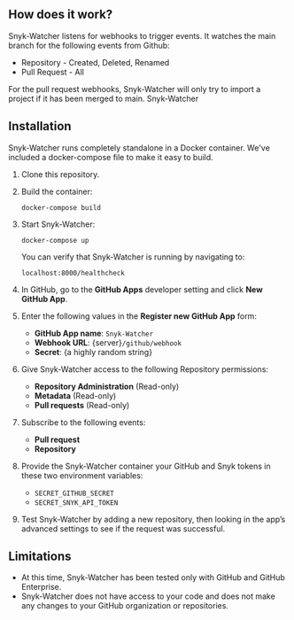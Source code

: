## How does it work?

Snyk-Watcher listens for webhooks to trigger events. It watches the main branch for the following events from Github:

* Repository - Created, Deleted, Renamed
* Pull Request - All

For the pull request webhooks, Snyk-Watcher will only try to import a project if it has been merged to main. Snyk-Watcher

## Installation

Snyk-Watcher runs completely standalone in a Docker container. We've included a docker-compose file to make it easy to build.

1. Clone this repository.

1. Build the container:

   `docker-compose build`

1. Start Snyk-Watcher:

   `docker-compose up`

   You can verify that Snyk-Watcher is running by navigating to:

   `localhost:8000/healthcheck`

1. In GitHub, go to the **GitHub Apps** developer setting and click **New GitHub App**.

1. Enter the following values in the **Register new GitHub App** form:

   * **GitHub App name**: `Snyk-Watcher`
   * **Webhook URL**: {server}`/github/webhook`
   * **Secret**: {a highly random string}

1. Give Snyk-Watcher access to the following Repository permissions:

   * **Repository Administration** (Read-only)
   * **Metadata** (Read-only)
   * **Pull requests** (Read-only)

1. Subscribe to the following events:

	* **Pull request**
	* **Repository**

1. Provide the Snyk-Watcher container your GitHub and Snyk tokens in these two environment variables:

   * `SECRET_GITHUB_SECRET`
   * `SECRET_SNYK_API_TOKEN`

1. Test Snyk-Watcher by adding a new repository, then looking in the app’s advanced settings to see if the request was successful.
    

## Limitations

* At this time, Snyk-Watcher has been tested only with GitHub and GitHub Enterprise.
* Snyk-Watcher does not have access to your code and does not make any changes to your GitHub organization or repositories.
